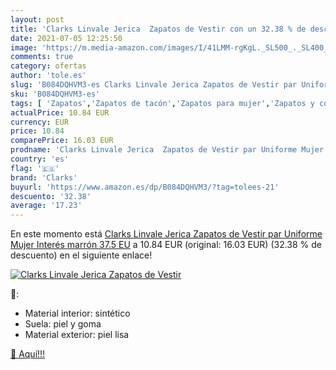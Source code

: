 ```yaml
---
layout: post
title: 'Clarks Linvale Jerica  Zapatos de Vestir con un 32.38 % de descuento'
date: 2021-07-05 12:25:50
image: 'https://m.media-amazon.com/images/I/41LMM-rgKgL._SL500_._SL400_.jpg'
comments: true
category: ofertas
author: 'tole.es'
slug: 'B084DQHVM3-es Clarks Linvale Jerica Zapatos de Vestir par Uniforme Mujer...'
sku: 'B084DQHVM3-es'
tags: [ 'Zapatos','Zapatos de tacón','Zapatos para mujer','Zapatos y complementos','clarks','zapatos', ]
actualPrice: 10.84 EUR
currency: EUR
price: 10.84
comparePrice: 16.03 EUR
prodname: 'Clarks Linvale Jerica  Zapatos de Vestir par Uniforme Mujer  Interés marrón  37.5 EU'
country: 'es'
flag: '🇪🇸'
brand: 'Clarks'
buyurl: 'https://www.amazon.es/dp/B084DQHVM3/?tag=tolees-21'
descuento: '32.38'
average: '17.23'
---
```


En este momento está [Clarks Linvale Jerica  Zapatos de Vestir par Uniforme Mujer  Interés marrón  37.5 EU](https://www.amazon.es/dp/B084DQHVM3/?tag=tolees-21) a 10.84 EUR (original: 16.03 EUR) (32.38 %  de descuento) en el siguiente enlace!

[![Clarks Linvale Jerica  Zapatos de Vestir](https://m.media-amazon.com/images/I/41LMM-rgKgL._SL500_._SL400_.jpg)](https://www.amazon.es/dp/B084DQHVM3/?tag=tolees-21)

🔎:

- Material interior: sintético
- Suela: piel y goma
- Material exterior: piel lisa

[🛒 Aquí!!!](https://www.amazon.es/dp/B084DQHVM3/?tag=tolees-21)
